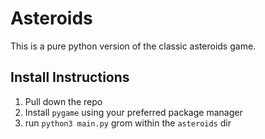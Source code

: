 # Asteroids
This is a pure python version of the classic asteroids game. 


## Install Instructions
1. Pull down the repo
2. Install `pygame` using your preferred package manager
3. run `python3 main.py` grom within the `asteroids` dir

